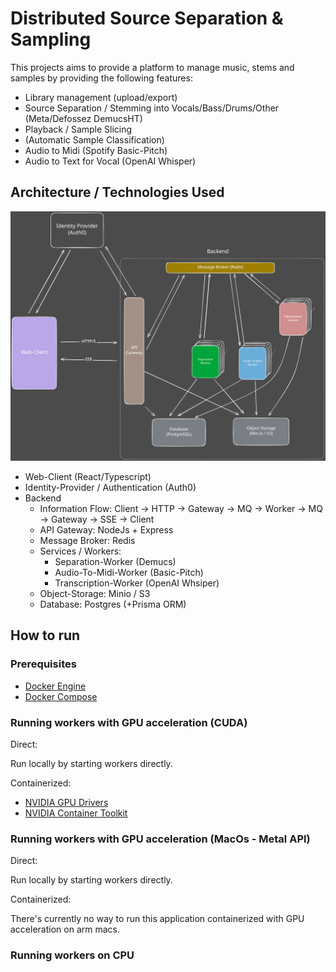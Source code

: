 # Distributed Source Separation & Sampling

This projects aims to provide a platform to manage music, stems and samples by providing the following features:

- Library management (upload/export)
- Source Separation / Stemming into Vocals/Bass/Drums/Other (Meta/Defossez DemucsHT)
- Playback / Sample Slicing
- (Automatic Sample Classification)
- Audio to Midi (Spotify Basic-Pitch)
- Audio to Text for Vocal (OpenAI Whisper)

## Architecture / Technologies Used

![Architecture Overview](docs/assets/Architecture.svg)

- Web-Client (React/Typescript)
- Identity-Provider / Authentication (Auth0)
- Backend
  - Information Flow: Client -> HTTP -> Gateway -> MQ -> Worker -> MQ -> Gateway -> SSE -> Client
  - API Gateway: NodeJs + Express
  - Message Broker: Redis
  - Services / Workers:
    - Separation-Worker (Demucs)
    - Audio-To-Midi-Worker (Basic-Pitch)
    - Transcription-Worker (OpenAI Whsiper)
  - Object-Storage: Minio / S3
  - Database: Postgres (+Prisma ORM)

## How to run

### Prerequisites

- [Docker Engine](https://docs.docker.com/get-docker/)
- [Docker Compose](https://docs.docker.com/compose/)

### Running workers with GPU acceleration (CUDA)

Direct:

Run locally by starting workers directly.

Containerized:

- [NVIDIA GPU Drivers](https://docs.nvidia.com/datacenter/tesla/tesla-installation-notes/index.html)
- [NVIDIA Container Toolkit](https://github.com/NVIDIA/nvidia-container-toolkit)

### Running workers with GPU acceleration (MacOs - Metal API)

Direct:

Run locally by starting workers directly.

Containerized:

There's currently no way to run this application containerized with GPU acceleration on arm macs.

### Running workers on CPU
